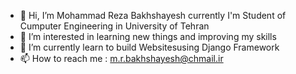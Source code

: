 - 👋 Hi, I’m Mohammad Reza Bakhshayesh
     currently I'm Student of Cumputer Engineering in University of Tehran
- 👀 I’m interested in learning new things and improving my skills
- 🌱 I’m currently learn to build Websitesusing Django Framework
- 📫 How to reach me : m.r.bakhshayesh@chmail.ir


<!---
Baxayesh/Baxayesh is a ✨ special ✨ repository because its `README.md` (this file) appears on your GitHub profile.
You can click the Preview link to take a look at your changes.
--->
